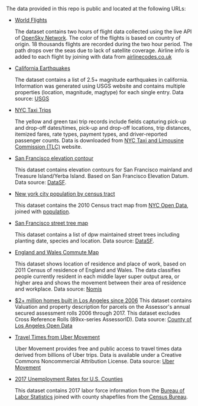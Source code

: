 The data provided in this repo is public and located at the following URLs:
- [World Flights](./world_flights)

  The dataset contains two hours of flight data collected using the live API of [OpenSky Network](https://opensky-network.org). The color of the flights is based on country of origin. 18 thousands flights are recorded during the two hour period. The path drops over the seas due to lack of satellite coverage. Airline info is added to each flight by joining with data from [airlinecodes.co.uk](http://www.airlinecodes.co.uk/callsignres.asp?callsign=&submit=Submit)

- [California Earthquakes](./earthquakes)

  The dataset contains a list of 2.5+ magnitude earthquakes in california. Information was generated using USGS website and contains multiple properties (location, magnitude, magtype) for each single entry. Data source: [USGS](https://earthquake.usgs.gov/data/data.php)

- [NYC Taxi Trips](./nyctrips)

  The yellow and green taxi trip records include fields capturing pick-up and drop-off dates/times, pick-up and drop-off locations, trip distances, itemized fares, rate types, payment types, and driver-reported passenger counts. Data is downloaded from [NYC Taxi and Limousine Commission (TLC)](https://www1.nyc.gov/site/tlc/about/tlc-trip-record-data.page) website.

- [San Francisco elevation contour](./sfcontour)

  This dataset contains elevation contours for San Francisco mainland and Treasure Island/Yerba Island. Based on San Francisco Elevation Datum. Data source: [DataSF](https://data.sfgov.org/City-Infrastructure/Street-Tree-List/tkzw-k3nq/data).

- [New york city population by census tract](./nyc_census)

  This dataset contains the 2010 Census tract map from [NYC Open Data](https://data.cityofnewyork.us/City-Government/2010-Census-Tracts/fxpq-c8ku/data), joined with [population](https://data.cityofnewyork.us/City-Government/New-York-City-Population-By-Census-Tracts/37cg-gxjd).

- [San Francisco street tree map](./sftrees)

  This dataset contains a list of dpw maintained street trees including planting date, species and location. Data source: [DataSF](https://data.sfgov.org/City-Infrastructure/Street-Tree-List/tkzw-k3nq/data).

- [England and Wales Commute Map](./ukcommute)

  This dataset shows location of residence and place of work, based on 2011 Census of residence of England and Wales. The data classifies people currently resident in each middle layer super output area, or higher area and shows the movement between their area of residence and workplace. Data source: [Nomis](https://www.nomisweb.co.uk/census/2011/wu03uk/chart)

- [$2+ million homes built in Los Angeles since 2006](./la_assessorparcels)
  This dataset contains Valuation and property description for parcels on the Assessor's annual secured assessment rolls 2006 through 2017. This dataset excludes Cross Reference Rolls (89xx-series AssessorID). Data source: [County of Los Angeles Open Data](https://data.lacounty.gov/Parcel-/Assessor-Parcels-Data-2006-thru-2019/9trm-uz8i)

- [Travel Times from Uber Movement](./movement_pittsburgh)

  Uber Movement provides free and public access to travel times data derived from billions of Uber trips. Data is available under a Creative Commons Noncommercial Attribution License. Data source: [Uber Movement](https://movement.uber.com)

- [2017 Unemployment Rates for U.S. Counties](./county_unemployment)

  This dataset contains 2017 labor force information from the [Bureau of Labor Statistics](https://www.bls.gov/lau/#tables) joined with county shapefiles from the [Census Bureau](https://www.census.gov/geo/maps-data/data/cbf/cbf_counties.html).
